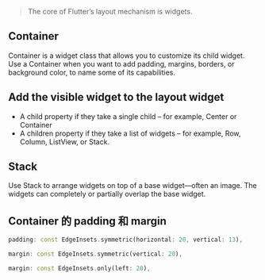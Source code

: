 > The core of Flutter’s layout mechanism is widgets. 

## Container
Container is a widget class that allows you to customize its child widget. Use a Container when you want to add padding, margins, borders, or background color, to name some of its capabilities.

## Add the visible widget to the layout widget
* A child property if they take a single child – for example, Center or Container
* A children property if they take a list of widgets – for example, Row, Column, ListView, or Stack.

## Stack
Use Stack to arrange widgets on top of a base widget—often an image. The widgets can completely or partially overlap the base widget.


## Container 的 padding 和 margin
```dart
padding: const EdgeInsets.symmetric(horizontal: 20, vertical: 13),

margin: const EdgeInsets.symmetric(vertical: 20),

margin: const EdgeInsets.only(left: 20),
```